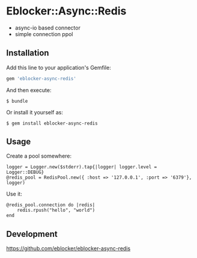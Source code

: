 # Eblocker::Async::Redis

* async-io based connector
* simple connection ppol

## Installation

Add this line to your application's Gemfile:

```ruby
gem 'eblocker-async-redis'
```

And then execute:

    $ bundle

Or install it yourself as:

    $ gem install eblocker-async-redis

## Usage
Create a pool somewhere:
    
    logger = Logger.new($stderr).tap{|logger| logger.level = Logger::DEBUG}
    @redis_pool = RedisPool.new({ :host => '127.0.0.1', :port => '6379'}, logger)

Use it:
    
    @redis_pool.connection do |redis|
        redis.rpush("hello", "world")
    end


## Development

https://github.com/eblocker/eblocker-async-redis
